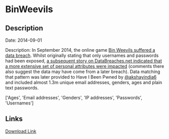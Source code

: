 # BinWeevils

## Description

Date: 2014-09-01

Description:
In September 2014, the online game <a href="http://blog.binweevils.com/2014/09/important-security-update/" target="_blank" rel="noopener">Bin Weevils suffered a data breach</a>. Whilst originally stating that only usernames and passwords had been exposed, <a href="https://www.databreaches.net/data-from-2014-hack-of-childrens-online-game-bin-weevils-leaked-online-hacker-claims-20m-records/" target="_blank" rel="noopener">a subsequent story on DataBreaches.net indicated that a more extensive set of personal attributes were impacted</a> (comments there also suggest the data may have come from a later breach). Data matching that pattern was later provided to Have I Been Pwned by <a href="https://twitter.com/akshayindia6" target="_blank" rel="noopener">@akshayindia6</a> and included almost 1.3m unique email addresses, genders, ages and plain text passwords.


['Ages', 'Email addresses', 'Genders', 'IP addresses', 'Passwords', 'Usernames']

## Links

[Download Link](https://link-to.net/1229997/416.2455667700864/dynamic/?r=aHR0cHM6Ly93d3cubWVkaWFmaXJlLmNvbS92aWV3L0JzMmt4TktNcjB1bHhLQi9iaW53ZWV2aWxzLmNvbS9maWxl)